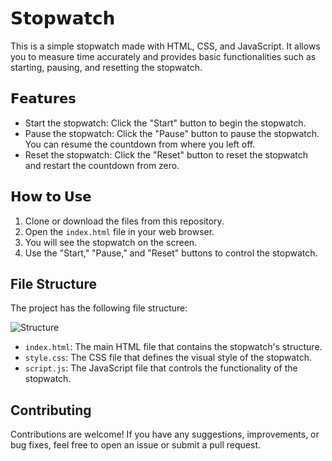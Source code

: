 # 𝗦𝘁𝗼𝗽𝘄𝗮𝘁𝗰𝗵

This is a simple stopwatch made with HTML, CSS, and JavaScript. It allows you to measure time accurately and provides basic functionalities such as starting, pausing, and resetting the stopwatch.

## 𝗙𝗲𝗮𝘁𝘂𝗿𝗲𝘀
- Start the stopwatch: Click the "Start" button to begin the stopwatch.
- Pause the stopwatch: Click the "Pause" button to pause the stopwatch. You can resume the countdown from where you left off.
- Reset the stopwatch: Click the "Reset" button to reset the stopwatch and restart the countdown from zero.

## 𝗛𝗼𝘄 𝘁𝗼 𝗨𝘀𝗲
1. Clone or download the files from this repository.
2. Open the `index.html` file in your web browser.
3. You will see the stopwatch on the screen.
4. Use the "Start," "Pause," and "Reset" buttons to control the stopwatch.

## File Structure

The project has the following file structure:

![Structure](https://github.com/ByAlyck/Stopwatch/assets/113322342/74331728-96e9-41c8-a08d-9a4dea5ebd30)



- `index.html`: The main HTML file that contains the stopwatch's structure.
- `style.css`: The CSS file that defines the visual style of the stopwatch.
- `script.js`: The JavaScript file that controls the functionality of the stopwatch.

## Contributing
Contributions are welcome! If you have any suggestions, improvements, or bug fixes, feel free to open an issue or submit a pull request.

